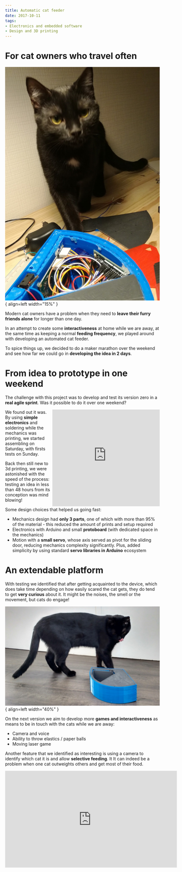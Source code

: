 ```yaml
---
title: Automatic cat feeder 
date: 2017-10-11
tags:
- Electronics and embedded software
- Design and 3D printing
---
```

# For cat owners who travel often
![cat feeder photo](img/catFeeder-electronics.jpg){ align=left width="15%" }

Modern cat owners have a problem when they need to **leave their furry friends alone** for longer than one day. 

In an attempt to create some **interactiveness** at home while we are away, at the same time as keeping a normal **feeding frequency**, we played around with developing an automated cat feeder.

To spice things up, we decided to do a maker marathon over the weekend and see how far we could go in **developing the idea in 2 days**.

# From idea to prototype in one weekend
The challenge with this project was to develop and test its version zero in a **real agile sprint**. Was it possible to do it over one weekend?

<div class="video-wrapper">
  <iframe width="350" height="315" align="right" src="https://www.youtube.com/embed/KFbf75e2ZVk?si=soJr6q0FGIhRgGVK&amp;controls=0" title="YouTube video player" frameborder="0" allow="accelerometer; autoplay; clipboard-write; encrypted-media; gyroscope; picture-in-picture; web-share" allowfullscreen></iframe>
</div>

We found out it was. By using **simple electronics** and soldering while the mechanics was printing, we started assembling on Saturday, with firsts tests on Sunday.

Back then still new to 3d printing, we were astonished with the speed of the process: testing an idea in less than 48 hours from its conception was mind blowing!

Some design choices that helped us going fast:

* Mechanics design had **only 3 parts**, one of which with more than 95% of the material - this reduced the amount of prints and setup required
* Electronics with Arduino and small **protoboard** (with dedicated space in the mechanics)
* Motion with a **small servo**, whose axis served as pivot for the sliding door, reducing mechanics complexity significantly. Plus, added simplicity by using standard **servo libraries in Arduino** ecosystem

# An extendable platform
With testing we identified that after getting acquainted to the device, which does take time depending on how easily scared the cat gets, they do tend to get **very curious** about it. It might be the noises, the smell or the movement, but cats do engage!

![cat and its feeder](img/catFeeder-toni.jpg){ align=left width="40%" }

On the next version we aim to develop more **games and interactiveness** as means to be in touch with the cats while we are away:

* Camera and voice
* Ability to throw elastics / paper balls
* Moving laser game

Another feature that we identified as interesting is using a camera to identify which cat it is and allow **selective feeding**. It It can indeed be a problem when one cat outweights others and get most of their food.

<iframe width="560" height="315" src="https://www.youtube.com/embed/gQShOV79NBE?si=Qls_GEvnf2_k8gV0" title="YouTube video player" frameborder="0" allow="accelerometer; autoplay; clipboard-write; encrypted-media; gyroscope; picture-in-picture; web-share" allowfullscreen></iframe>